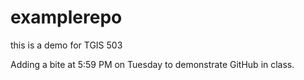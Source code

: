 # examplerepo
this is a demo for TGIS 503

Adding a bite at 5:59 PM on Tuesday to demonstrate GitHub in class.
